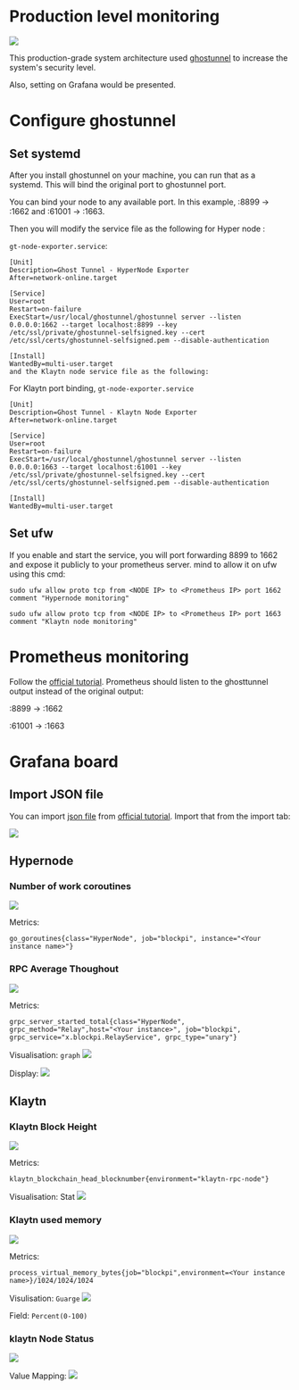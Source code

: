 # Production level monitoring

![](systemDiagram.drawio.png)

This production-grade system architecture used [ghostunnel](https://github.com/ghostunnel/ghostunnel) to increase the system's security level. 

Also, setting on Grafana would be presented.

# Configure ghostunnel


## Set systemd

After you install ghostunnel on your machine, you can run that as a systemd. This will bind the original port to ghostunnel port.

You can bind your node to any available port. In this example, :8899 -> :1662 and :61001 -> :1663.

Then you will modify the service file as the following for Hyper node :

`gt-node-exporter.service`:
```
[Unit]
Description=Ghost Tunnel - HyperNode Exporter
After=network-online.target

[Service]
User=root
Restart=on-failure
ExecStart=/usr/local/ghostunnel/ghostunnel server --listen 0.0.0.0:1662 --target localhost:8899 --key /etc/ssl/private/ghostunnel-selfsigned.key --cert /etc/ssl/certs/ghostunnel-selfsigned.pem --disable-authentication

[Install]
WantedBy=multi-user.target
and the Klaytn node service file as the following:
```
For Klaytn port binding, `gt-node-exporter.service`
```
[Unit]
Description=Ghost Tunnel - Klaytn Node Exporter
After=network-online.target

[Service]
User=root
Restart=on-failure
ExecStart=/usr/local/ghostunnel/ghostunnel server --listen 0.0.0.0:1663 --target localhost:61001 --key /etc/ssl/private/ghostunnel-selfsigned.key --cert /etc/ssl/certs/ghostunnel-selfsigned.pem --disable-authentication

[Install]
WantedBy=multi-user.target
```

## Set ufw

If you enable and start the service, you will port forwarding 8899 to 1662 and expose it publicly to your prometheus server. mind to allow it on ufw using this cmd:

```
sudo ufw allow proto tcp from <NODE IP> to <Prometheus IP> port 1662 comment "Hypernode monitoring"
```

```
sudo ufw allow proto tcp from <NODE IP> to <Prometheus IP> port 1663 comment "Klaytn node monitoring" 
```

# Prometheus monitoring

Follow the [official tutorial](https://testnet-docs.blockpi.io/guide-for-operators/testnet-1/monitoring). Prometheus should listen to the ghosttunnel output instead of the original output:

:8899 -> :1662

:61001 -> :1663 


# Grafana board

## Import JSON file

You can import [json file](https://2808964508-files.gitbook.io/~/files/v0/b/gitbook-x-prod.appspot.com/o/spaces%2Fxax1tyVa6K2eFj1R2Tb8%2Fuploads%2Fwj7pOmjhqIXIBa4i7GpU%2FHyperNode.txt?alt=media&token=c4cfd5e2-f91a-4ea5-9c01-809ee4bc8dbf) from [official tutorial](https://testnet-docs.blockpi.io/guide-for-operators/testnet-1/monitoring). Import that from the import tab:

![](Import.png)

## Hypernode

### Number of work coroutines

![](NumOfWorkCorotines.png)

Metrics:
```
go_goroutines{class="HyperNode", job="blockpi", instance="<Your instance name>"}
```

### RPC Average Thoughout

![](rpcAverageThoughoutPerMin.png)

Metrics:
```
grpc_server_started_total{class="HyperNode", grpc_method="Relay",host="<Your instance>", job="blockpi", grpc_service="x.blockpi.RelayService", grpc_type="unary"}
```

Visualisation: `graph`
![](graph.png)

Display:
![](rpcDisplay.png)

## Klaytn

### Klaytn Block Height

![](klaytnBlockHeight.png)

Metrics:
```
klaytn_blockchain_head_blocknumber{environment="klaytn-rpc-node"}
```

Visualisation: Stat
![](stat.png)

### Klaytn used memory

![](klaytnUseMemory.png)

Metrics:
```
process_virtual_memory_bytes{job="blockpi",environment=<Your instance name>}/1024/1024/1024
```

Visulisation: `Guarge`
![](guarge.png)

Field: `Percent(0-100)`

### klaytn Node Status

![](klaytnNodeStatus.png)

Value Mapping:
![](klaytnNodeStatusValueMapping.png)

